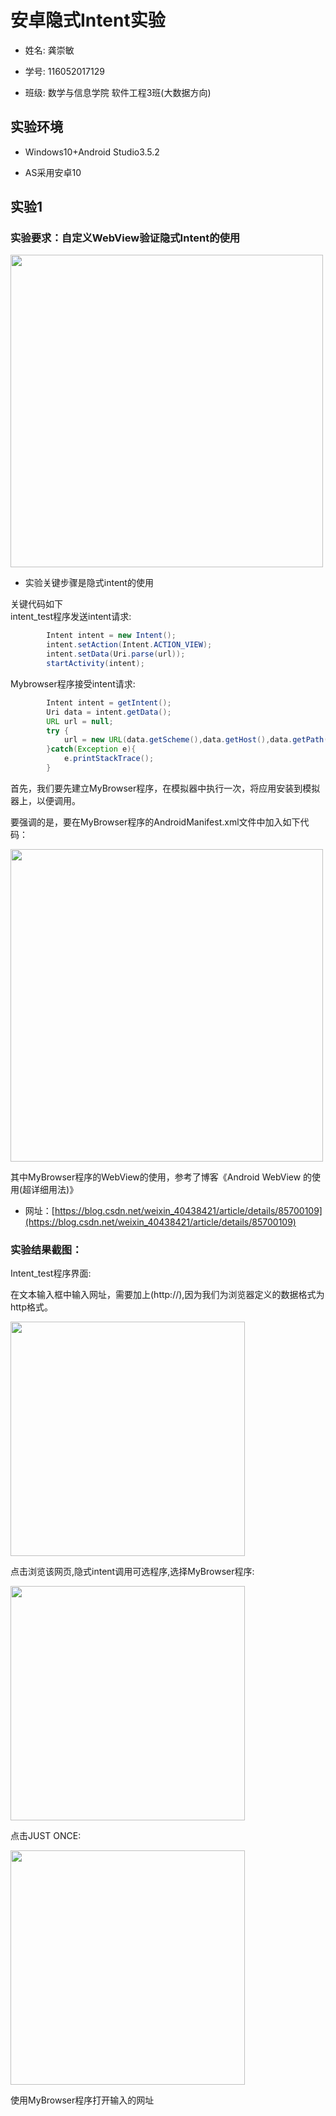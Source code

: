 # 安卓隐式Intent实验

* 姓名: 龚崇敏</br>

* 学号: 116052017129</br>

* 班级: 数学与信息学院 软件工程3班(大数据方向)</br>

## 实验环境

* Windows10+Android Studio3.5.2

* AS采用安卓10

## 实验1

###     实验要求：自定义WebView验证隐式Intent的使用 

<img src="https://github.com/TheFirstDreamzZZ/Android_Test4/blob/master/Intent_test/ScreenShoot/title.png" width="500" />

* 实验关键步骤是隐式intent的使用

关键代码如下</br>
intent_test程序发送intent请求:</br>
```JAVA
        Intent intent = new Intent();
        intent.setAction(Intent.ACTION_VIEW);
        intent.setData(Uri.parse(url));
        startActivity(intent);
```
Mybrowser程序接受intent请求:</br>
```JAVA
        Intent intent = getIntent();
        Uri data = intent.getData();
        URL url = null;
        try {
            url = new URL(data.getScheme(),data.getHost(),data.getPath());
        }catch(Exception e){
            e.printStackTrace();
        }
```
首先，我们要先建立MyBrowser程序，在模拟器中执行一次，将应用安装到模拟器上，以便调用。</br>

要强调的是，要在MyBrowser程序的AndroidManifest.xml文件中加入如下代码：</br>

<img src="https://github.com/TheFirstDreamzZZ/Android_Test4/blob/master/Intent_test/ScreenShoot/add.png" width="500" />

其中MyBrowser程序的WebView的使用，参考了博客《Android WebView 的使用(超详细用法)》

* 网址：[https://blog.csdn.net/weixin_40438421/article/details/85700109](https://blog.csdn.net/weixin_40438421/article/details/85700109)

###     实验结果截图：

Intent_test程序界面:

在文本输入框中输入网址，需要加上(http://),因为我们为浏览器定义的数据格式为http格式。

<img src="https://github.com/TheFirstDreamzZZ/Android_Test4/blob/master/Intent_test/ScreenShoot/first.png" width="375" />

点击浏览该网页,隐式intent调用可选程序,选择MyBrowser程序:

<img src="https://github.com/TheFirstDreamzZZ/Android_Test4/blob/master/Intent_test/ScreenShoot/second.png" width="375" />

点击JUST ONCE:

<img src="https://github.com/TheFirstDreamzZZ/Android_Test4/blob/master/Intent_test/ScreenShoot/third.png" width="375" />

使用MyBrowser程序打开输入的网址
